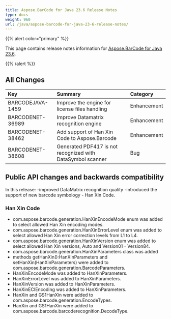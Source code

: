 ```yaml
---
title: Aspose.BarCode for Java 23.6 Release Notes
type: docs
weight: 960
url: /java/aspose-barcode-for-java-23-6-release-notes/
---
```


{{% alert color="primary" %}}

This page contains release notes information for [Aspose.BarCode for Java 23.6](https://downloads.aspose.com/barcode/java/new-releases/aspose.barcode-for-java-23.6/).

{{% /alert %}}
## **All Changes**

|**Key**|**Summary**|**Category**|
| :- | :- | :- |
|BARCODEJAVA-1459|Improve the engine for license files handling|Enhancement|
|BARCODENET-36989|Improve Datamatrix recognition engine|Enhancement|
|BARCODENET-38462|Add support of Han Xin Code to Aspose.Barcode|Enhancement|
|BARCODENET-38608|Generated PDF417 is not recognized with DataSymbol scanner|Bug|

## Public API changes and backwards compatibility

In this release:
 -improved DataMatrix recognition quality
 -introduced the support of new barcode symbology - Han Xin Code.

### Han Xin Code

- com.aspose.barcode.generation.HanXinEncodeMode enum was added to select allowed Han Xin encoding modes.
- com.aspose.barcode.generation.HanXinErrorLevel enum was added to select allowed Han Xin error correction levels from L1 to L4.
- com.aspose.barcode.generation.HanXinVersion enum was added to select allowed Han Xin versions, Auto and Version01 - Version84.
- com.aspose.barcode.generation.HanXinParameters class was added
- methods getHanXin():HanXinParameters and setHanXin(HanXinParameters) were added to com.aspose.barcode.generation.BarcodeParameters.
- HanXinEncodeMode was added to HanXinParameters.
- HanXinErrorLevel was added to HanXinParameters.
- HanXinVersion was added to HanXinParameters.
- HanXinECIEncoding was added to HanXinParameters.
- HanXin and GS1HanXin were added to com.aspose.barcode.generation.EncodeTypes.
- HanXin and GS1HanXin were added to com.aspose.barcode.barcoderecognition.DecodeType.